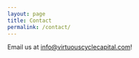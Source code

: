 ```yaml
---
layout: page
title: Contact
permalink: /contact/
---
```


Email us at [info@virtuouscyclecapital.com](mailto:info@virtuouscyclecapital.com)!

